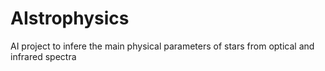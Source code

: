 # AIstrophysics
AI project to infere the main physical parameters of stars from optical and infrared spectra
